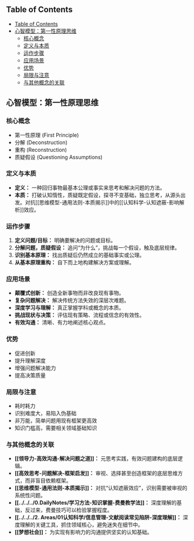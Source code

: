 ## Table of Contents

- [Table of Contents](#table-of-contents)
- [心智模型：第一性原理思维](#心智模型第一性原理思维)
  - [核心概念](#核心概念)
  - [定义与本质](#定义与本质)
  - [运作步骤](#运作步骤)
  - [应用场景](#应用场景)
  - [优势](#优势)
  - [局限与注意](#局限与注意)
  - [与其他概念的关联](#与其他概念的关联)

## 心智模型：第一性原理思维

### 核心概念

- 第一性原理 (First Principle)
- 分解 (Deconstruction)
- 重构 (Reconstruction)
- 质疑假设 (Questioning Assumptions)

### 定义与本质

- **定义：** 一种回归事物最基本公理或事实来思考和解决问题的方法。
- **本质：** 打破认知惰性，质疑既定假设，探寻不变基础，独立思考，从源头出发。对抗[[思维模型-通用法则-本质揭示]]中的[[认知科学-认知遮蔽-影响解析]]效应。

### 运作步骤

1. **定义问题/目标：** 明确要解决的问题或目标。
2. **分解问题，质疑假设：** 追问“为什么”，挑战每一个假设，触及底层规律。
3. **识别基本原理：** 找出质疑后仍然成立的基础事实或公理。
4. **从基本原理重构：** 自下而上地构建解决方案或理解。

### 应用场景

- **颠覆式创新：** 创造全新事物而非改良现有事物。
- **复杂问题解决：** 解决传统方法失效的深层次难题。
- **深度学习与理解：** 真正掌握学科或概念的本质。
- **挑战现状与决策：** 评估现有策略、流程或信念的有效性。
- **有效沟通：** 清晰、有力地阐述核心观点。

### 优势

- 促进创新
- 提升理解深度
- 增强问题解决能力
- 提高决策质量

### 局限与注意

- 耗时耗力
- 识别难度大，易陷入伪基础
- 非万能，简单问题用现有框架更高效
- 知识门槛高，需要相关领域基础知识

### 与其他概念的关联

- **[[领导力-高效沟通-解决问题之道]]：** 元思考实践，有效问题建构的底层逻辑。
- **[[高效思考-问题解决-框架启发]]：** 审视、选择甚至创造框架的底层思维方式，而非盲目依赖框架。
- **[[思维模型-通用法则-本质揭示]]：** 对抗“认知遮蔽效应”，识别需要被审视的系统性问题。
- **[[../../../0.DailyNotes/学习方法-知识掌握-费曼教学法]]：** 深度理解的基础，反过来，费曼技巧可以检验掌握程度。
- **[[../../../2. Areas/01认知科学/信息管理-文献阅读常见陷阱-深度理解]]：** 深度理解的关键工具，抓住领域核心，避免迷失在细节中。
- **[[梦想社会]]：** 为实现有影响力的沟通提供坚实的认知基础。
